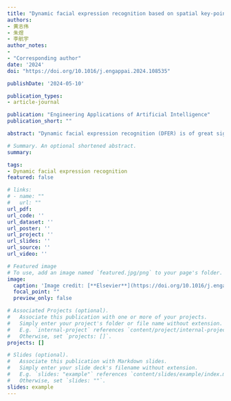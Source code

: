 ```yaml
---
title: "Dynamic facial expression recognition based on spatial key-points optimized region feature fusion and temporal self-attention"
authors:
- 黄志伟
- 朱煜
- 李航宇
author_notes:
- 
- "Corresponding author"
date: '2024'
doi: "https://doi.org/10.1016/j.engappai.2024.108535"

publishDate: '2024-05-10'

publication_types:
- article-journal

publication: "Engineering Applications of Artificial Intelligence"
publication_short: ""

abstract: "Dynamic facial expression recognition (DFER) is of great significance in promoting empathetic machines and metaverse technology. However, dynamic facial expression recognition (DFER) in the wild remains a challenging task, often constrained by complex lighting changes, frequent key-points occlusion, uncertain emotional peaks and severe imbalanced dataset categories. To tackle these problems, this paper presents a depth neural network model based on spatial key-points optimized region feature fusion and temporal self-attention. The method includes three parts: spatial feature extraction module, temporal feature extraction module and region feature fusion module. The intra-frame spatial feature extraction module is composed of the key-points graph convolution network (GCN) and a convolution network (CNN) branch to obtain the global and local feature vectors. The newly proposed region fusion strategy based on face spatial structure is used to obtain the spatial fusion feature of each frame. The inter-frame temporal feature extraction module uses multi-head self-attention model to obtain the temporal information of inter-frames. The experimental results show that our method achieves accuracy of 68.73%, 55.00%, 47.80%, and 47.44% on the DFEW, AFEW, FERV39k, and MAFW datasets. Ablation experiments showed that the GCN module, fusion module, and temporal module improved the accuracy on DFEW by 0.68%, 1.66%, and 3.25%, respectively. The method also achieves competitive results in terms of parameter quantity and inference speed, which demonstrates the effectiveness of the proposed method."

# Summary. An optional shortened abstract.
summary: 

tags:
- Dynamic facial expression recognition
featured: false

# links:
# - name: ""
#   url: ""
url_pdf: 
url_code: ''
url_dataset: ''
url_poster: ''
url_project: ''
url_slides: ''
url_source: ''
url_video: ''

# Featured image
# To use, add an image named `featured.jpg/png` to your page's folder. 
image:
  caption: 'Image credit: [**Elsevier**](https://doi.org/10.1016/j.engappai.2024.108535)'
  focal_point: ""
  preview_only: false

# Associated Projects (optional).
#   Associate this publication with one or more of your projects.
#   Simply enter your project's folder or file name without extension.
#   E.g. `internal-project` references `content/project/internal-project/index.md`.
#   Otherwise, set `projects: []`.
projects: []

# Slides (optional).
#   Associate this publication with Markdown slides.
#   Simply enter your slide deck's filename without extension.
#   E.g. `slides: "example"` references `content/slides/example/index.md`.
#   Otherwise, set `slides: ""`.
slides: example
---
```

